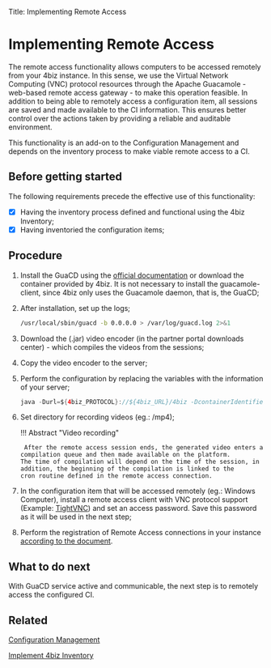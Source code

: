 Title: Implementing Remote Access

# Implementing Remote Access

The remote access functionality allows computers to be accessed remotely from your 4biz instance. In this sense, we use the Virtual Network Computing (VNC) protocol resources through the Apache Guacamole - web-based remote access gateway - to make this operation feasible. In addition to being able to remotely access a configuration item, all sessions are saved and made available to the CI information. This ensures better control over the actions taken by providing a reliable and auditable environment.

This functionality is an add-on to the Configuration Management and depends on the inventory process to make viable remote access to a CI.


## Before getting started

The following requirements precede the effective use of this functionality:

* [x] Having the inventory process defined and functional using the 4biz Inventory;
* [x] Having inventoried the configuration items; 

## Procedure

1. Install the GuaCD using the [official documentation][1] or download the container provided by 4biz. It is not necessary to install 
the guacamole-client, since 4biz only uses the Guacamole daemon, that is, the GuaCD;

2. After installation, set up the logs;

    ```sh
    /usr/local/sbin/guacd -b 0.0.0.0 > /var/log/guacd.log 2>&1
    ```

3. Download the (.jar) video encoder (in the partner portal downloads center) - which compiles the videos from the sessions;

4. Copy the video encoder to the server;

5. Perform the configuration by replacing the variables with the information of your server;

    ```java
    java -Durl=${4biz_PROTOCOL}://${4biz_URL}/4biz -DcontainerIdentifier=${4bizGUACD_ID} -DuserName=4biz.local\\${4biz_LOGIN} -Dpassword=${4biz_PASSWORD} -jar /4biz-guacd-encoder.jar &
    ```

6. Set directory for recording videos (eg.: /mp4);

    !!! Abstract "Video recording"
   
        After the remote access session ends, the generated video enters a compilation queue and then made available on the platform.           The time of compilation will depend on the time of the session, in addition, the beginning of the compilation is linked to the           cron routine defined in the remote access connection.
   
7. In the configuration item that will be accessed remotely (eg.: Windows Computer), install a remote access client with VNC protocol support (Example: [TightVNC][3]) and set an access password. Save this password as it will be used in the next step;   

8. Perform the registration of Remote Access connections in your instance [according to the document][4].

## What to do next

With GuaCD service active and communicable, the next step is to remotely access the configured CI.

## Related

[Configuration Management][5]

[Implement 4biz Inventory][6]

[1]:https://guacamole.apache.org/doc/gug/installing-guacamole.html
[3]:https://www.tightvnc.com/
[4]:/en-us/4biz-helium/processes/configuration/configuration/configure-remote-access.html
[5]:/en-us/4biz-helium/processes/configuration/overview.html
[6]:https://docs.run2biz.com/en-us/4biz-helium/additional-features/add-ons/inventory.html

